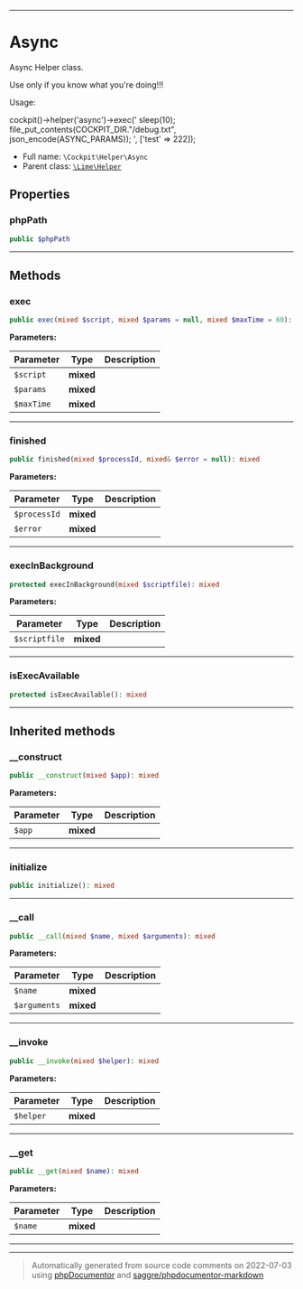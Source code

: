 ***

# Async

Async Helper class.

Use only if you know what you're doing!!!

Usage:

cockpit()->helper('async')->exec('
   sleep(10);
   file_put_contents(COCKPIT_DIR."/debug.txt", json_encode(ASYNC_PARAMS));
', ['test' => 222]);

* Full name: `\Cockpit\Helper\Async`
* Parent class: [`\Lime\Helper`](../../Lime/Helper.md)



## Properties


### phpPath



```php
public $phpPath
```






***

## Methods


### exec



```php
public exec(mixed $script, mixed $params = null, mixed $maxTime = 60): mixed
```








**Parameters:**

| Parameter | Type | Description |
|-----------|------|-------------|
| `$script` | **mixed** |  |
| `$params` | **mixed** |  |
| `$maxTime` | **mixed** |  |




***

### finished



```php
public finished(mixed $processId, mixed& $error = null): mixed
```








**Parameters:**

| Parameter | Type | Description |
|-----------|------|-------------|
| `$processId` | **mixed** |  |
| `$error` | **mixed** |  |




***

### execInBackground



```php
protected execInBackground(mixed $scriptfile): mixed
```








**Parameters:**

| Parameter | Type | Description |
|-----------|------|-------------|
| `$scriptfile` | **mixed** |  |




***

### isExecAvailable



```php
protected isExecAvailable(): mixed
```











***


## Inherited methods


### __construct



```php
public __construct(mixed $app): mixed
```








**Parameters:**

| Parameter | Type | Description |
|-----------|------|-------------|
| `$app` | **mixed** |  |




***

### initialize



```php
public initialize(): mixed
```











***

### __call



```php
public __call(mixed $name, mixed $arguments): mixed
```








**Parameters:**

| Parameter | Type | Description |
|-----------|------|-------------|
| `$name` | **mixed** |  |
| `$arguments` | **mixed** |  |




***

### __invoke



```php
public __invoke(mixed $helper): mixed
```








**Parameters:**

| Parameter | Type | Description |
|-----------|------|-------------|
| `$helper` | **mixed** |  |




***

### __get



```php
public __get(mixed $name): mixed
```








**Parameters:**

| Parameter | Type | Description |
|-----------|------|-------------|
| `$name` | **mixed** |  |




***


***
> Automatically generated from source code comments on 2022-07-03 using [phpDocumentor](http://www.phpdoc.org/) and [saggre/phpdocumentor-markdown](https://github.com/Saggre/phpDocumentor-markdown)

